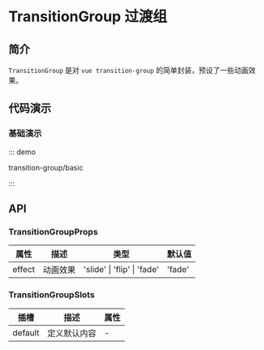 # TransitionGroup 过渡组

## 简介

`TransitionGroup` 是对 `vue transition-group` 的简单封装，预设了一些动画效果。

## 代码演示

### 基础演示

::: demo

transition-group/basic

:::

## API

### TransitionGroupProps

| 属性   | 描述     | 类型                        | 默认值 |
| ------ | -------- | --------------------------- | ------ |
| effect | 动画效果 | 'slide' \| 'flip' \| 'fade' | 'fade' |

### TransitionGroupSlots

| 插槽    | 描述         | 属性 |
| ------- | ------------ | ---- |
| default | 定义默认内容 | -    |
